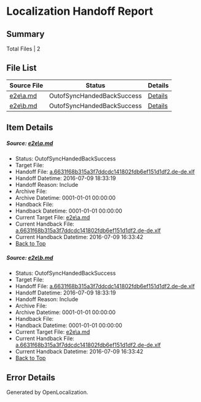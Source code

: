 # <a name='report-top'></a> Localization Handoff Report

## Summary
 Total Files | 2

## File List
 Source File | Status | Details 
 ----------- | ------ | ------- 
 [e2e\a.md](https://github.com/OpenLocalizationTestOrg/oltest/blob/c3bd2edbd4a1473686f48409c7bef70a8cbf5a19/e2e/a.md) | OutofSyncHandedBackSuccess | [Details](#63f4dee6c77ecbea5a02c1affbbb161b5d8995621)
 [e2e\b.md](https://github.com/OpenLocalizationTestOrg/oltest/blob/c3bd2edbd4a1473686f48409c7bef70a8cbf5a19/e2e/b.md) | OutofSyncHandedBackSuccess | [Details](#63f4dee6c77ecbea5a02c1affbbb161b5d8995622)

## Item Details
##### <a name='63f4dee6c77ecbea5a02c1affbbb161b5d8995621'></a> Source: [e2e\a.md](https://github.com/OpenLocalizationTestOrg/oltest/blob/c3bd2edbd4a1473686f48409c7bef70a8cbf5a19/e2e/a.md)
* Status: OutofSyncHandedBackSuccess
* Target File: 
* Handoff File: [a.6631f68b315a3f7ddcdc141802fdb6ef151d1df2.de-de.xlf](https://github.com/OpenLocalizationTestOrg/olhandoff-e2e/blob/9d0d27ecfb01ccd286dde545170ae070a932ddcd/ol-handoff/OpenLocalizationTestOrg/oltest-dede-fly/ci/ht/a.6631f68b315a3f7ddcdc141802fdb6ef151d1df2.de-de.xlf)
* Handoff Datetime: 2016-07-09 18:33:19
* Handoff Reason: Include
* Archive File: 
* Archive Datetime: 0001-01-01 00:00:00
* Handback File: 
* Handback Datetime: 0001-01-01 00:00:00
* Current Target File: [e2e\a.md](https://github.com/OpenLocalizationTestOrg/oltest-dede-fly/blob/22c3102565bfa878f8de76636f3ee7826b4f5fb2/e2e/a.md)
* Current Handback File: [a.6631f68b315a3f7ddcdc141802fdb6ef151d1df2.de-de.xlf](https://github.com/OpenLocalizationTestOrg/olhandback-e2e/blob/f249d871e325b6d7424b09b6359597ad0c86fe86/ol-handback/OpenLocalizationTestOrg/oltest-dede-fly/ci/ht/a.6631f68b315a3f7ddcdc141802fdb6ef151d1df2.de-de.xlf)
* Current Handback Datetime: 2016-07-09 16:33:42
* [Back to Top](#report-top)

##### <a name='63f4dee6c77ecbea5a02c1affbbb161b5d8995622'></a> Source: [e2e\b.md](https://github.com/OpenLocalizationTestOrg/oltest/blob/c3bd2edbd4a1473686f48409c7bef70a8cbf5a19/e2e/b.md)
* Status: OutofSyncHandedBackSuccess
* Target File: 
* Handoff File: [a.6631f68b315a3f7ddcdc141802fdb6ef151d1df2.de-de.xlf](https://github.com/OpenLocalizationTestOrg/olhandoff-e2e/blob/9d0d27ecfb01ccd286dde545170ae070a932ddcd/ol-handoff/OpenLocalizationTestOrg/oltest-dede-fly/ci/ht/a.6631f68b315a3f7ddcdc141802fdb6ef151d1df2.de-de.xlf)
* Handoff Datetime: 2016-07-09 18:33:19
* Handoff Reason: Include
* Archive File: 
* Archive Datetime: 0001-01-01 00:00:00
* Handback File: 
* Handback Datetime: 0001-01-01 00:00:00
* Current Target File: [e2e\a.md](https://github.com/OpenLocalizationTestOrg/oltest-dede-fly/blob/22c3102565bfa878f8de76636f3ee7826b4f5fb2/e2e/a.md)
* Current Handback File: [a.6631f68b315a3f7ddcdc141802fdb6ef151d1df2.de-de.xlf](https://github.com/OpenLocalizationTestOrg/olhandback-e2e/blob/f249d871e325b6d7424b09b6359597ad0c86fe86/ol-handback/OpenLocalizationTestOrg/oltest-dede-fly/ci/ht/a.6631f68b315a3f7ddcdc141802fdb6ef151d1df2.de-de.xlf)
* Current Handback Datetime: 2016-07-09 16:33:42
* [Back to Top](#report-top)


## Error Details

Generated by OpenLocalization.
